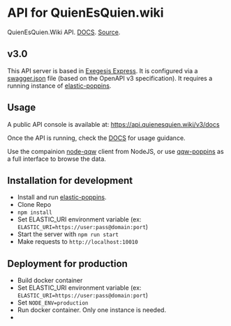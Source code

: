 # API for QuienEsQuien.wiki

QuienEsQuien.Wiki API. [DOCS](https://qqwapi-elastic.readthedocs.io/es/latest/).  [Source](https://github.com/projectpoder/qqwapi-elastic).

## v3.0

This API server is based in [Exegesis Express](https://github.com/exegesis-js/exegesis-express). It is configured via a [swagger.json](https://github.com/ProjectPODER/qqwapi-elastic/blob/main/swagger.json) file (based on the OpenAPI v3 specification).  It requires a running instance of [elastic-poppins](https://github.com/ProjectPODER/elastic-poppins).

## Usage

A public API console is available at: https://api.quienesquien.wiki/v3/docs

Once the API is running, check the [DOCS](https://qqwapi-elastic.readthedocs.io/es/latest/) for usage guidance.

Use the compainion [node-qqw](https://github.com/ProjectPODER/node-qqw/) client from NodeJS, or use [qqw-poppins](https://github.com/ProjectPODER/qqw-poppins/) as a full interface to browse the data.


## Installation for development

* Install and run [elastic-poppins](https://github.com/ProjectPODER/elastic-poppins).
* Clone Repo
* `npm install`
* Set ELASTIC_URI environment variable (ex: `ELASTIC_URI=https://user:pass@domain:port`)
* Start the server with `npm run start`
* Make requests to `http://localhost:10010`


## Deployment for production

* Build docker container 
* Set ELASTIC_URI environment variable (ex: `ELASTIC_URI=https://user:pass@domain:port`)
* Set `NODE_ENV=production`
* Run docker container. Only one instance is needed.
* 
